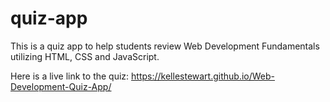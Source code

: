 # quiz-app

This is a quiz app to help students review Web Development Fundamentals utilizing HTML, CSS and JavaScript. 

Here is a live link to the quiz:
https://kellestewart.github.io/Web-Development-Quiz-App/
